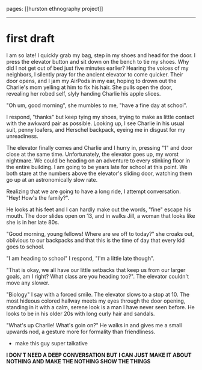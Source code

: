  pages: [[hurston ethnography project]]

___

# first draft


I am so late! I quickly grab my bag, step in my shoes and head for the door. I press the elevator button and sit down on the bench to tie my shoes. Why did I not get out of bed just five minutes earlier? Hearing the voices of my neighbors, I silently pray for the ancient elevator to come quicker. Their door opens, and I jam my AirPods in my ear, hoping to drown out the Charlie's mom yelling at him to fix his hair. She pulls open the door, revealing her robed self, slyly handing Charlie his apple slices.

"Oh um, good morning", she mumbles to me, "have a fine day at school". 

I respond, "thanks" but keep tying my shoes, trying to make as little contact with the awkward pair as possible. Looking up, I see Charlie in his usual suit, penny loafers, and Herschel backpack, eyeing me in disgust for my unreadiness. 

The elevator finally comes and Charlie and I hurry in, pressing "1" and door close at the same time. Unfortunately, the elevator goes up, my worst nightmare. We could be heading on an adventure to every stinking floor in the entire building. I am going to be years late for school at this point. We both stare at the numbers above the elevator's sliding door, watching them go up at an astronomically slow rate. 

Realizing that we are going to have a long ride, I attempt conversation. "Hey! How's the family?".

He looks at his feet and I can hardly make out the words, "fine" escape his mouth. The door slides open on 13, and in walks Jill, a woman that looks like she is in her late 80s. 

"Good morning, young fellows! Where are we off to today?" she croaks out, oblivious to our backpacks and that this is the time of day that every kid goes to school. 

"I am heading to school" I respond, "I'm a little late though". 

"That is okay, we all have our little setbacks that keep us from our larger goals, am I right? What class are you heading too?". The elevator couldn't move any slower. 

"Biology" I say with a forced smile. The elevator slows to a stop at 10. The most hideous colored hallway meets my eyes through the door opening, standing in it with a calm, serene look is a man I have never seen before. He looks to be in his older 20s with long curly hair and sandals. 

"What's up Charlie! What's goin on?" He walks in and gives me a small upwards nod, a gesture more for formality than friendliness. 

- make this guy super talkative

**I DON'T NEED A DEEP CONVERSATION BUT I CAN JUST MAKE IT ABOUT NOTHING AND MAKE THE NOTHING SHOW THE THINGS** 